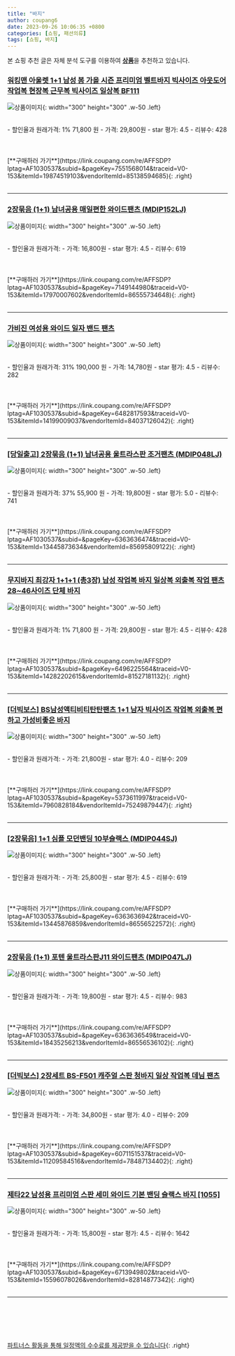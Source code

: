 ```yaml
---
title: "바지"
author: coupang6
date: 2023-09-26 10:06:35 +0800
categories: [쇼핑, 패션의류]
tags: [쇼핑, 바지]
---
```


본 쇼핑 추천 글은 자체 분석 도구를 이용하여 [**상품**](https://link.coupang.com/a/bao1ui)을 추천하고 있습니다.

### [워킹맨 아울렛 1+1 남성 봄 가을 시즌 프리미엄 벨트바지 빅사이즈 아웃도어 작업복 현장복 근무복 빅사이즈 일상복 BF111](https://link.coupang.com/re/AFFSDP?lptag=AF1030537&subid=&pageKey=7551568014&traceid=V0-153&itemId=19874519103&vendorItemId=85138594685)

![상품이미지](https://thumbnail10.coupangcdn.com/thumbnails/remote/230x230ex/image/vendor_inventory/f381/5e3160753036d4484e9a9c753123c86bb3f6aded540697ce6d3aa6d1ed35.jpg){: width="300" height="300" .w-50 .left}


<br>
- 할인율과 원래가격: 1%  71,800   원
- 가격: 29,800원
- star 평가: 4.5
- 리뷰수: 428
<br>
<br>
<br>
<br>
[**구매하러 가기**](https://link.coupang.com/re/AFFSDP?lptag=AF1030537&subid=&pageKey=7551568014&traceid=V0-153&itemId=19874519103&vendorItemId=85138594685){: .right}
<br>
<br>

---

### [2장묶음 (1+1) 남녀공용 매일편한 와이드팬츠 (MDIP152LJ)](https://link.coupang.com/re/AFFSDP?lptag=AF1030537&subid=&pageKey=7149144980&traceid=V0-153&itemId=17970007602&vendorItemId=86555734648)

![상품이미지](https://thumbnail9.coupangcdn.com/thumbnails/remote/230x230ex/image/vendor_inventory/814b/3e1d3142861081f227696530f03199c79e2d6d2e23251b83095395f33a07.jpg){: width="300" height="300" .w-50 .left}


<br>
- 할인율과 원래가격: 
- 가격: 16,800원
- star 평가: 4.5
- 리뷰수: 619
<br>
<br>
<br>
<br>
[**구매하러 가기**](https://link.coupang.com/re/AFFSDP?lptag=AF1030537&subid=&pageKey=7149144980&traceid=V0-153&itemId=17970007602&vendorItemId=86555734648){: .right}
<br>
<br>

---

### [가비진 여성용 와이드 일자 밴드 팬츠](https://link.coupang.com/re/AFFSDP?lptag=AF1030537&subid=&pageKey=6482817593&traceid=V0-153&itemId=14199009037&vendorItemId=84037126042)

![상품이미지](https://thumbnail9.coupangcdn.com/thumbnails/remote/230x230ex/image/vendor_inventory/d3b8/81f734b510d88edbdc79659bee41a0cdcb3573ae4c25206567c7788d6ff5.jpg){: width="300" height="300" .w-50 .left}


<br>
- 할인율과 원래가격: 31%  190,000   원
- 가격: 14,780원
- star 평가: 4.5
- 리뷰수: 282
<br>
<br>
<br>
<br>
[**구매하러 가기**](https://link.coupang.com/re/AFFSDP?lptag=AF1030537&subid=&pageKey=6482817593&traceid=V0-153&itemId=14199009037&vendorItemId=84037126042){: .right}
<br>
<br>

---

### [[당일출고] 2장묶음 (1+1) 남녀공용 울트라스판 조거팬츠 (MDIP048LJ)](https://link.coupang.com/re/AFFSDP?lptag=AF1030537&subid=&pageKey=6363636474&traceid=V0-153&itemId=13445873634&vendorItemId=85695809122)

![상품이미지](https://thumbnail9.coupangcdn.com/thumbnails/remote/230x230ex/image/vendor_inventory/6db9/dc62bd1ad3b9d1d83e8dbb723daeff1c3941d1fd15e27bc3a453e365347b.jpg){: width="300" height="300" .w-50 .left}


<br>
- 할인율과 원래가격: 37%  55,900   원
- 가격: 19,800원
- star 평가: 5.0
- 리뷰수: 741
<br>
<br>
<br>
<br>
[**구매하러 가기**](https://link.coupang.com/re/AFFSDP?lptag=AF1030537&subid=&pageKey=6363636474&traceid=V0-153&itemId=13445873634&vendorItemId=85695809122){: .right}
<br>
<br>

---

### [무지바지 최강자 1+1+1 (총3장) 남성 작업복 바지 일상복 외출복 작업 팬츠 28~46사이즈 단체 바지](https://link.coupang.com/re/AFFSDP?lptag=AF1030537&subid=&pageKey=6496225564&traceid=V0-153&itemId=14282202615&vendorItemId=81527181132)

![상품이미지](https://thumbnail7.coupangcdn.com/thumbnails/remote/230x230ex/image/vendor_inventory/00b6/9a09ded5fe75c0230177798e0c0a858d3b9b51379b6b37cd6ae32830fbdb.jpg){: width="300" height="300" .w-50 .left}


<br>
- 할인율과 원래가격: 1%  71,800   원
- 가격: 29,800원
- star 평가: 4.5
- 리뷰수: 428
<br>
<br>
<br>
<br>
[**구매하러 가기**](https://link.coupang.com/re/AFFSDP?lptag=AF1030537&subid=&pageKey=6496225564&traceid=V0-153&itemId=14282202615&vendorItemId=81527181132){: .right}
<br>
<br>

---

### [[더빅보스] BS남성액티비티탄탄팬츠 1+1 남자 빅사이즈 작업복 외출복 편하고 가성비좋은 바지](https://link.coupang.com/re/AFFSDP?lptag=AF1030537&subid=&pageKey=5373611997&traceid=V0-153&itemId=7960828184&vendorItemId=75249879447)

![상품이미지](https://thumbnail6.coupangcdn.com/thumbnails/remote/230x230ex/image/vendor_inventory/518f/db1c84a0527f1ef396698ba0a3b58774e07081850467d19debef302ae5b9.jpg){: width="300" height="300" .w-50 .left}


<br>
- 할인율과 원래가격: 
- 가격: 21,800원
- star 평가: 4.0
- 리뷰수: 209
<br>
<br>
<br>
<br>
[**구매하러 가기**](https://link.coupang.com/re/AFFSDP?lptag=AF1030537&subid=&pageKey=5373611997&traceid=V0-153&itemId=7960828184&vendorItemId=75249879447){: .right}
<br>
<br>

---

### [[2장묶음] 1+1 심플 모던밴딩 10부슬랙스 (MDIP044SJ)](https://link.coupang.com/re/AFFSDP?lptag=AF1030537&subid=&pageKey=6363636942&traceid=V0-153&itemId=13445876859&vendorItemId=86556522572)

![상품이미지](https://thumbnail10.coupangcdn.com/thumbnails/remote/230x230ex/image/vendor_inventory/2609/200052c2911a648850154c1f7597736813e03b6c51bcea0fd10a8e5e7d91.jpg){: width="300" height="300" .w-50 .left}


<br>
- 할인율과 원래가격: 
- 가격: 25,800원
- star 평가: 4.5
- 리뷰수: 619
<br>
<br>
<br>
<br>
[**구매하러 가기**](https://link.coupang.com/re/AFFSDP?lptag=AF1030537&subid=&pageKey=6363636942&traceid=V0-153&itemId=13445876859&vendorItemId=86556522572){: .right}
<br>
<br>

---

### [2장묶음 (1+1) 포텐 울트라스판J11 와이드팬츠 (MDIP047LJ)](https://link.coupang.com/re/AFFSDP?lptag=AF1030537&subid=&pageKey=6363636549&traceid=V0-153&itemId=18435256213&vendorItemId=86556536102)

![상품이미지](https://thumbnail9.coupangcdn.com/thumbnails/remote/230x230ex/image/vendor_inventory/9aaf/10bd3d95eaf3dd7da9c83bd1ff7e1d8d2507d922e0c63f6fbc646b02a565.jpg){: width="300" height="300" .w-50 .left}


<br>
- 할인율과 원래가격: 
- 가격: 19,800원
- star 평가: 4.5
- 리뷰수: 983
<br>
<br>
<br>
<br>
[**구매하러 가기**](https://link.coupang.com/re/AFFSDP?lptag=AF1030537&subid=&pageKey=6363636549&traceid=V0-153&itemId=18435256213&vendorItemId=86556536102){: .right}
<br>
<br>

---

### [[더빅보스] 2장세트 BS-F501 캐주얼 스판 청바지 일상 작업복 데님 팬츠](https://link.coupang.com/re/AFFSDP?lptag=AF1030537&subid=&pageKey=6071151537&traceid=V0-153&itemId=11209584516&vendorItemId=78487134402)

![상품이미지](https://thumbnail8.coupangcdn.com/thumbnails/remote/230x230ex/image/vendor_inventory/1870/81b2e014fa071823354d188554699828a6f9386d4a36dd709de84e617b51.jpg){: width="300" height="300" .w-50 .left}


<br>
- 할인율과 원래가격: 
- 가격: 34,800원
- star 평가: 4.0
- 리뷰수: 209
<br>
<br>
<br>
<br>
[**구매하러 가기**](https://link.coupang.com/re/AFFSDP?lptag=AF1030537&subid=&pageKey=6071151537&traceid=V0-153&itemId=11209584516&vendorItemId=78487134402){: .right}
<br>
<br>

---

### [제타22 남성용 프리미엄 스판 세미 와이드 기본 밴딩 슬랙스 바지 [1055]](https://link.coupang.com/re/AFFSDP?lptag=AF1030537&subid=&pageKey=6713949802&traceid=V0-153&itemId=15596078026&vendorItemId=82814877342)

![상품이미지](https://thumbnail10.coupangcdn.com/thumbnails/remote/230x230ex/image/vendor_inventory/c138/7f3f40f07f0296263d7ccdf03cb1596112106ce41d005616911e4235d05f.jpg){: width="300" height="300" .w-50 .left}


<br>
- 할인율과 원래가격: 
- 가격: 15,800원
- star 평가: 4.5
- 리뷰수: 1642
<br>
<br>
<br>
<br>
[**구매하러 가기**](https://link.coupang.com/re/AFFSDP?lptag=AF1030537&subid=&pageKey=6713949802&traceid=V0-153&itemId=15596078026&vendorItemId=82814877342){: .right}
<br>
<br>

---
<br><br><br><br><br> [파트너스 활동을 통해 일정액의 수수료를 제공받을 수 있습니다](https://link.coupang.com/a/bao1ui){: .right}